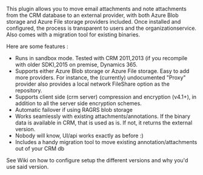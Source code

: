 This plugin allows you to move email attachments and note attachments from the CRM database to an external provider, with both Azure Blob storage and Azure File storage providers included. Once installed and configured, the process is transparent to users and the organizationservice.
Also comes with a migration tool for existing binaries.

Here are some features :

* Runs in sandbox mode. Tested with CRM 2011,2013 (if you recompile with older SDK),2015 on premise, Dynamics 365.
* Supports either Azure Blob storage or Azure File storage. Easy to add more providers.  For instance, the (currently) undocumented "Proxy" provider also provides a local network FileShare option as the repository.
* Supports client side (crm server) compression and encryption (v4.1+), in addition to all the server side encryption schemes.
* Automatic failover if using RAGRS blob storage
* Works seamlessly with existing attachments/annotations. If the binary data is available in CRM, that is used as is. If not, it returns the external version.
* Nobody will know, UI/api works exactly as before :)
* Includes a handy migration tool to move existing annotation/attachments out of your CRM db

See Wiki on how to configure setup the different versions and why you'd use said version.
